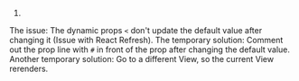 1. 
The issue: The dynamic props `<` don't update the default value after changing it (Issue with React Refresh).
The temporary solution: Comment out the prop line with `#` in front of the prop after changing the default value.
Another temporary solution: Go to a different View, so the current View rerenders.
